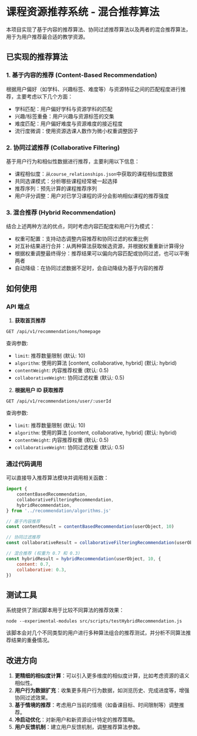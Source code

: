 # 课程资源推荐系统 - 混合推荐算法

本项目实现了基于内容的推荐算法、协同过滤推荐算法以及两者的混合推荐算法，用于为用户推荐最合适的教学资源。

## 已实现的推荐算法

### 1. 基于内容的推荐 (Content-Based Recommendation)

根据用户偏好（如学科、兴趣标签、难度等）与资源特征之间的匹配程度进行推荐，主要考虑以下几个方面：

-   学科匹配：用户偏好学科与资源学科的匹配
-   兴趣/标签重叠：用户兴趣与资源标签的交集
-   难度匹配：用户偏好难度与资源难度的接近程度
-   流行度微调：使用资源选课人数作为微小权重调整因子

### 2. 协同过滤推荐 (Collaborative Filtering)

基于用户行为和相似性数据进行推荐，主要利用以下信息：

-   课程相似度：从`course_relationships.json`中获取的课程相似度数据
-   共同选课模式：分析哪些课程经常被一起选择
-   推荐序列：预先计算的课程推荐序列
-   用户评分调整：用户对已学习课程的评分会影响相似课程的推荐强度

### 3. 混合推荐 (Hybrid Recommendation)

结合上述两种方法的优点，同时考虑内容匹配度和用户行为模式：

-   权重可配置：支持动态调整内容推荐和协同过滤的权重比例
-   对互补结果进行合并：从两种算法获取候选资源，并根据权重重新计算得分
-   根据权重调整最终得分：推荐结果可以偏向内容匹配或协同过滤，也可以平衡两者
-   自动降级：在协同过滤数据不足时，会自动降级为基于内容的推荐

## 如何使用

### API 端点

1. **获取首页推荐**

```
GET /api/v1/recommendations/homepage
```

查询参数:

-   `limit`: 推荐数量限制 (默认: 10)
-   `algorithm`: 使用的算法 [content, collaborative, hybrid] (默认: hybrid)
-   `contentWeight`: 内容推荐权重 (默认: 0.5)
-   `collaborativeWeight`: 协同过滤权重 (默认: 0.5)

2. **根据用户 ID 获取推荐**

```
GET /api/v1/recommendations/user/:userId
```

查询参数:

-   `limit`: 推荐数量限制 (默认: 10)
-   `algorithm`: 使用的算法 [content, collaborative, hybrid] (默认: hybrid)
-   `contentWeight`: 内容推荐权重 (默认: 0.5)
-   `collaborativeWeight`: 协同过滤权重 (默认: 0.5)

### 通过代码调用

可以直接导入推荐算法模块并调用相关函数：

```javascript
import {
    contentBasedRecommendation,
    collaborativeFilteringRecommendation,
    hybridRecommendation,
} from '../recommendation/algorithms.js'

// 基于内容推荐
const contentResult = contentBasedRecommendation(userObject, 10)

// 协同过滤推荐
const collaborativeResult = collaborativeFilteringRecommendation(userObject, 10)

// 混合推荐 (权重为 0.7 和 0.3)
const hybridResult = hybridRecommendation(userObject, 10, {
    content: 0.7,
    collaborative: 0.3,
})
```

## 测试工具

系统提供了测试脚本用于比较不同算法的推荐效果：

```
node --experimental-modules src/scripts/testHybridRecommendation.js
```

该脚本会对几个不同类型的用户进行多种算法组合的推荐测试，并分析不同算法推荐结果的重叠情况。

## 改进方向

1. **更精细的相似度计算**：可以引入更多维度的相似度计算，比如考虑资源的语义相似性。
2. **用户行为数据扩充**：收集更多用户行为数据，如浏览历史、完成进度等，增强协同过滤效果。
3. **基于情境的推荐**：考虑用户当前的情境（如备课目标、时间限制等）调整推荐。
4. **冷启动优化**：对新用户和新资源设计特定的推荐策略。
5. **用户反馈机制**：建立用户反馈机制，调整推荐算法参数。
